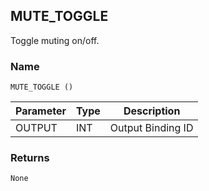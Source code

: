 ## MUTE\_TOGGLE

Toggle muting on/off.


### Name

`MUTE_TOGGLE ()`


| Parameter | Type | Description       |
| --------- | ---- | ----------------- |
| OUTPUT    | INT  | Output Binding ID |



### Returns

`None`